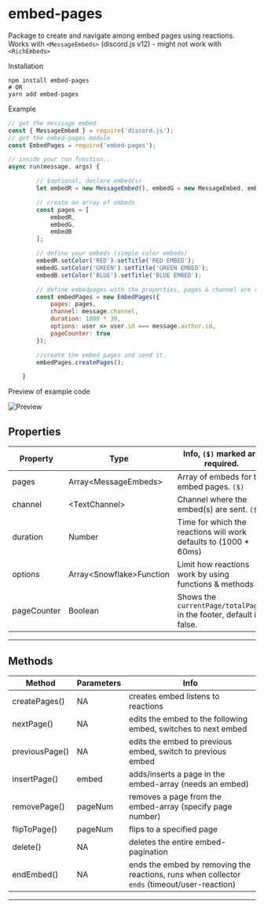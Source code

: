 # embed-pages
Package to create and navigate among embed pages using reactions.
Works with `<MessageEmbeds>` (discord.js v12) - might not work with `<RichEmbeds>`

Installation
```
npm install embed-pages
# OR
yarn add embed-pages
```

Example
```js
// get the messsage embed
const { MessageEmbed } = require('discord.js');
// get the embed-pages module
const EmbedPages = require('embed-pages');

// inside your run function..
async run(message, args) {

        // $optional, declare embed(s)
		let embedR = new MessageEmbed(), embedG = new MessageEmbed, embedB = new MessageEmbed();

        // create an array of embeds 
		const pages = [
			embedR, 
			embedG, 
			embedB
		];

        // define your embeds (simple color embeds)
		embedR.setColor('RED').setTitle('RED EMBED');
		embedG.setColor('GREEN').setTitle('GREEN EMBED');
		embedB.setColor('BLUE').setTitle('BLUE EMBED');

        // define embedpages with the properties, pages & channel are required.        
		const embedPages = new EmbedPages({
			pages: pages,
			channel: message.channel,
			duration: 1000 * 30,
			options: user => user.id === message.author.id,
            pageCounter: true
		});

        //create the embed pages and send it.
		embedPages.createPages();

	}

```
Preview of example code

![Preview](https://media.giphy.com/media/Gu3hF5JdqXoo6CvtkM/giphy.gif)

## Properties

| Property   | Type       | Info, `($)` marked are required. |
| ---------- | ---------- | ---------- |
| pages | Array\<MessageEmbeds> | Array of embeds for the embed pages. `($)` |
| channel | \<TextChannel> | Channel where the embed(s) are sent. `($)` |
| duration | Number | Time for which the reactions will work defaults to (1000 * 60ms) |
| options | Array\<Snowflake>Function | Limit how reactions work by using functions & methods |
| pageCounter | Boolean | Shows the `currentPage/totalPages` in the footer, default is false. |
------
## Methods

| Method | Parameters | Info |
| ------ | ------ | ------ |
| createPages() | NA | creates embed listens to reactions |
| nextPage() | NA | edits the embed to the following embed, switches to next embed |
| previousPage() | NA | edits the embed to previous embed, switch to previous embed |
| insertPage() | embed | adds/inserts a page in the embed-array (needs an embed) |
| removePage() | pageNum | removes a page from the embed-array (specify page number) |
| flipToPage() | pageNum | flips to a specified page |
| delete() | NA | deletes the entire embed-pagination |
| endEmbed() | NA | ends the embed by removing the reactions, runs when collector `ends` (timeout/user-reaction) |
------
